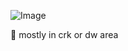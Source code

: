 ![Image](https://github.com/user-attachments/assets/8f73c2d4-374e-4c0f-a6be-68bfb8e19d0b)

📍 mostly in crk or dw area 
